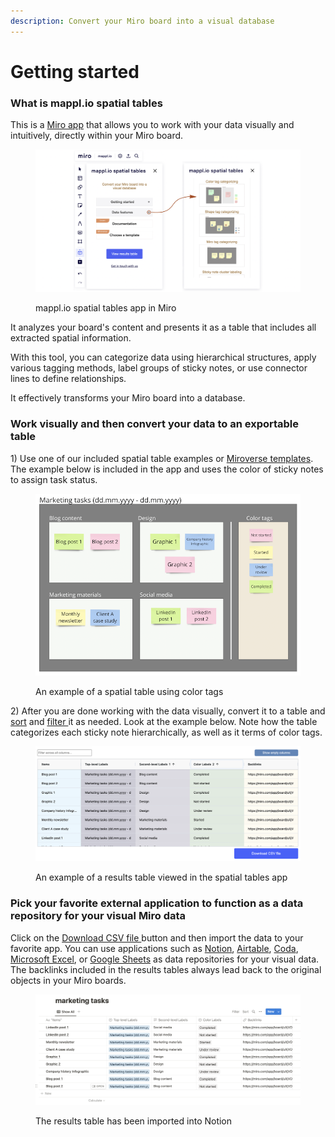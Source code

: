 ```yaml
---
description: Convert your Miro board into a visual database
---
```


# Getting started

### What is mappl.io spatial tables

This is a [Miro app](https://miro.com/marketplace/spatial-tables/) that allows you to work with your data visually and intuitively, directly within your Miro board.

<figure><img src=".gitbook/assets/GettingStarted_01.png" alt=""><figcaption><p>mappl.io spatial tables app in Miro</p></figcaption></figure>

It analyzes your board's content and presents it as a table that includes all extracted spatial information.

With this tool, you can categorize data using hierarchical structures, apply various tagging methods, label groups of sticky notes, or use connector lines to define relationships.

It effectively transforms your Miro board into a database.

### **Work visually and then convert your data to an exportable table**

1\) Use one of our included spatial table examples or [Miroverse templates](https://miro.com/miroverse/search/?term=mappl.io). The example below is included in the app and uses the color of sticky notes to assign task status.

<figure><img src=".gitbook/assets/GettingStarted_SpatialTables_01 (1).png" alt=""><figcaption><p>An example of a spatial table using color tags</p></figcaption></figure>

2\) After you are done working with the data visually, convert it to a table and [sort](results-tables/sort.md) and [filter ](results-tables/filter.md)it as needed. Look at the example below. Note how the table categorizes each sticky note hierarchically, as well as it terms of color tags.

<figure><img src=".gitbook/assets/GettingStarted_ (1).png" alt=""><figcaption><p>An example of a results table viewed in the spatial tables app</p></figcaption></figure>

### Pick your favorite external application to function as a data repository for your visual Miro data

Click on the [Download CSV file ](export/csv-export.md)button and then import the data to your favorite app. You can use applications such as  [Notion](export/export-to-notion.md), [Airtable](export/export-to-airtable.md), [Coda](export/coda.md),  [Microsoft Excel](export/export-to-excel.md), or [Google Sheets](export/google-sheets.md) as data repositories for your visual data. The backlinks included in the results tables always lead back to the original objects in your Miro boards.

<figure><img src=".gitbook/assets/Export_Notion_01.png" alt=""><figcaption><p>The results table has been imported into Notion</p></figcaption></figure>
